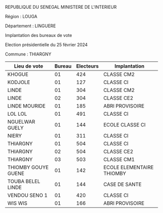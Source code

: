 REPUBLIQUE DU SENEGAL MINISTERE DE L'INTERIEUR

Région : LOUGA

Département : LINGUERE

Implantation des bureaux de vote

Election présidentielle du 25 février 2024

Commune : THIARGNY

| Lieu de vote | Bureau | Electeurs | Implantation |
| - | - | - | - |
| KHOGUE | 01 | 424 | CLASSE CM2 |
| KODJOLE | 01 | 127 | CLASSE CI |
| LINDE | 01 | 304 | CLASSE CM2 |
| LINDE | 02 | 304 | CLASSE CE2 |
| LINDE MOURIDE | 01 | 185 | ABRI PROVISOIRE |
| LOL LOL | 01 | 491 | CLASSE CI |
| NGUELWAR GUELY | 01 | 144 | ECOLE CLASSE CI |
| NIERY | 01 | 311 | CLASSE CI |
| THIARGNY | 01 | 504 | CLASSE CI |
| THIARGNY | 02 | 504 | CLASSE CE2 |
| THIARGNY | 03 | 503 | CLASSE CM1 |
| THIOMBY GOUYE GUENE | 01 | 142 | ECOLE ELEMENTAIRE THIOMBY |
| TOUBA BELEL LINDE | 01 | 144 | CASE DE SANTE |
| VENDOU SENO 1 | 01 | 420 | CLASSE CI |
| WIS WIS | 01 | 166 | ABRI PROVISOIRE |

<!-- PageNumber="18/20" -->
